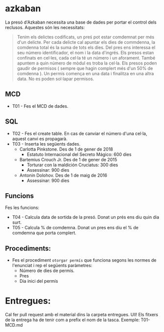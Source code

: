 # azkaban

La presó d'Azkaban necessita una base de dades per portar el control dels reclusos. Aquestes són les necessitats:

>Tenim els delictes codificats, un preś pot estar comdemnat per més d'un delicte. 
Per cada delicte cal apuntar els dies de commdenna, la comdenna total és la suma de tots els dies.
Del pres ens interessa el seu número identificador, el nom i la data d'ingrés.
Els presos estan confinats en cel·les, cada cel·la té un número i un aforament. 
També apuntem a quin número de mòdul es troba la cel·la.
Els presos poden gaudir de permisos ( sempre que hagin complert més d'un 50% de comdenna ). 
Un permís comença en una data i finalitza en una altra data. No es poden sol·lapar permisos.

## MCD

* T01 - Fes el MCD de dades.

## SQL

* T02 - Fes el create table. En cas de canviar el número d'una cel·la, aquest canvi es propagarà.
* T03 - Inserta les següents dades.
  * Carlotta Pinkstone. Des de 1 de gener de 2018
     * Estatuto Internacional del Secreto Mágico: 600 dies
  * Bartemius Crouch Jr. Des de 1 de gener de 2015
     * Torturar con la maldición Cruciatus: 300 dies
     * Assessinar: 900 dies
  * Antonin Dolohov. Des de 1 de maig de 2016
     * Assessinar: 900 dies

## Funcions

Fes les funcions:

* T04 - Calcula data de sortida de la presó. Donat un prés ens diu quin dia surt.
* T05 - Calcula % de comdemna. Donat un pres ens diu el % de comdemna que porta complert.

## Procediments:

* Fes el procediment `otorgar permís` que funciona segons les normes de l'enunciat i rep el següents paràmetres:
  * Número de dies de permís.
  * Pres
  * Dia inici del permís
  

# Entregues:

Cal fer pull request amb el material dins la carpeta entregues. Ull! Els fitxers de la entrega ha de tenir com a prefix el nom de la tasca. Exemple: T01-MCD.md
